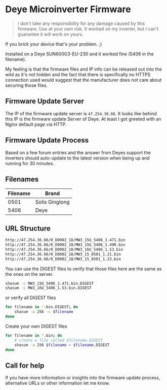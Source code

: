 # Deye Microinverter Firmware

> I don't take any responsibility for any damage caused by this firmware. Use at your own risk.
> It worked on my inverter, but I can't guarantee it will work on yours.

If you brick your device that's your problem. ;)

Installed on a Deye SUN600G3-EU-230 and it worked fine (5406 in the filename).

My feeling is that the firmware files and IP info can be released out into the wild as it's not hidden and the fact
that there is specifically no HTTPS connection used would suggest that the manufacturer does not care about securing those files.

## Firmware Update Server

The IP of the firmware update server is `47.254.36.66`.
It looks like behind this IP is the firmware update Server of Deye. At least I got greeted with an Nginx default page via HTTP.

## Firmware Update Process

Based on a few forum entries and the answer from Deyes support the Inverters should auto-update to the latest version
when being up and running for 30 minutes.

## Filenames

| Filename | Brand          |
|----------|----------------|
| 0501     | Solis Ginglong |
| 5406     | Deye           |

## URL Structure

```bash
http://47.254.36.66/0_D0002_18/MW3_15U_5406_1.471.bin
http://47.254.36.66/0_D0002_18/MW3_15U_5406_1.49R.bin
http://47.254.36.66/0_D0002_18/MW3_16U_5406_1.53.bin
http://47.254.36.66/0_D0002_18/MW3_15_0501_1.21.bin
http://47.254.36.66/0_D0002_18/MW3_15_0501_1.23.bin
```

You can use the DIGEST files to verify that those files here are the same as the ones on the server.

```bash
shasum -c MW3_15U_5406_1.471.bin.DIGEST
shasum -c MW3_16U_5406_1.53.bin.DIGEST
```

or verify all DIGEST files

```bash
for filename in *.bin.DIGEST; do
    shasum -a 256 -c $filename
done
```

Create your own DIGEST files

```bash
for filename in *.bin; do
    # create a file called $filename.DIGEST
    shasum -a 256 $filename > $filename.DIGEST
done
```


## Call for help

If you have more information or insights into the firmware update process, alternative URLs or other information let me know.

